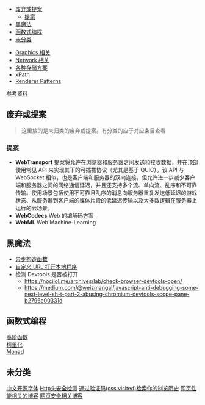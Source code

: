 <!-- TOC -->

- [废弃或提案](#废弃或提案)
  - [提案](#提案)
- [黑魔法](#黑魔法)
- [函数式编程](#函数式编程)
- [未分类](#未分类)

<!-- /TOC -->

- [Graphics 相关](./graphics/README.md)
- [Network 相关](./network/README.md)
- [各种存储方案](./storages.md)
- [xPath](./xpath.md)
- [Renderer Patterns](./renderer.md)

[参考资料](https://dwqs.gitbooks.io/frontenddevhandbook/content/)

## 废弃或提案

> 这里放的是未归类的废弃或提案。有分类的应于对应条目查看

### 提案

- **WebTransport** 提案将允许在浏览器和服务器之间发送和接收数据，并在顶部使用常见 API 来实现其下的可插拔协议（尤其是基于 QUIC）。该 API 与 WebSocket 相似，也是客户端和服务器的双向连接，但允许进一步减少客户端和服务器之间的网络通信延迟，并且还支持多个流、单向流、乱序和不可靠传输。使用场景包括使用不可靠且乱序的消息向服务器重复发送低延迟的游戏状态、从服务器到客户端的媒体片段的低延迟传输以及大多数逻辑在服务器上运行的云场景。
- **WebCodecs** Web 的编解码方案
- **WebML** Web Machine-Learning

## 黑魔法

- [异步构造函数](https://www.blackglory.me/async-constructor/)
- [自定义 URL 打开本地程序](https://www.lefer.cn/posts/12763/)
- 检测 Devtools 是否被打开
  - https://nocilol.me/archives/lab/check-browser-devtools-open/
  - https://medium.com/@weizmangal/javascript-anti-debugging-some-next-level-sh-t-part-2-abusing-chromium-devtools-scope-pane-b2796c00331d

## 函数式编程

[高阶函数](https://segmentfault.com/a/1190000017569569)<br>
[柯里化](https://segmentfault.com/a/1190000006096034#articleHeader1)<br>
[Monad](https://github.com/cangSDARM/rust-scratch/blob/master/src/gof/state_monad.rs)

## 未分类
[中文开源字体](https://font.gentleflow.tech/)
[Http头安全检测](https://securityheaders.com/)
[通过验证码(css:visited)检索你的浏览历史](https://varun.ch/history)
[网页性能相关的博客](https://calendar.perfplanet.com/)
[网页安全相关博客](https://blog.huli.tw/categories/)
